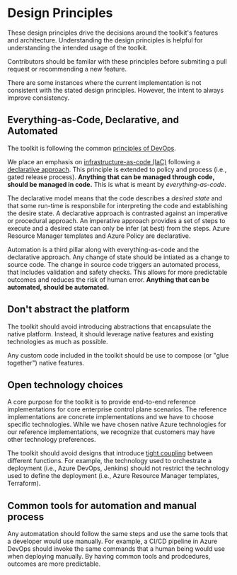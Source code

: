 # Design Principles

These design principles drive the decisions around the toolkit's features and architecture.
Understanding the design principles is helpful for understanding the intended usage of the toolkit.

Contributors should be familar with these principles before submiting a pull request or recommending a new feature.

There are some instances where the current implementation is not consistent with the stated design principles. 
However, the intent to always improve consistency.

## Everything-as-Code, Declarative, and Automated

The toolkit is following the common [principles of DevOps](https://docs.microsoft.com/azure/architecture/checklist/dev-ops).

We place an emphasis on [infrastructure-as-code (IaC)](https://en.wikipedia.org/wiki/Infrastructure_as_code) following a [declarative approach](https://en.wikipedia.org/wiki/Declarative_programming). This principle is extended to policy and process (i.e., gated release process).
**Anything that can be managed through code, should be managed in code.** This is what is meant by _everything-as-code_.

The declarative model means that the code describes a _desired state_ and that some run-time is responsbile for interpreting the code and establishing the desire state. A declarative approach is contrasted against an imperative or procedural approach. An imperative approach provides a set of steps to execute and a desired state can only be infer (at best) from the steps. Azure Resource Manager templates and Azure Policy are declarative.

Automation is a third pillar along with everything-as-code and the declarative approach.
Any change of state should be intiated as a change to source code. The change in source code triggers an automated process, that includes validation and safety checks. This allows for more predictable outcomes and reduces the risk of human error.
**Anything that can be automated, should be automated.**

## Don't abstract the platform

The toolkit should avoid introducing abstractions that encapsulate the native platform.
Instead, it should leverage native features and existing technologies as much as possible.

Any custom code included in the toolkit should be use to compose (or "glue together") native features.

## Open technology choices

A core purpose for the toolkit is to provide end-to-end reference implementations for core enterprise control plane scenarios. The reference implementations are concrete implementations and we have to choose specific technologies. While we have chosen native Azure technologies for our reference implementations, we recognize that customers may have other technology preferences. 

The toolkit should avoid designs that introduce [tight coupling](https://en.wikipedia.org/wiki/Loose_coupling) between different functions. For example, the technology used to orchestrate a deployment (i.e., Azure DevOps, Jenkins) should not restrict the technology used to define the deployment (i.e., Azure Resource Manager templates, Terraform).

## Common tools for automation and manual process

Any automatation should follow the same steps and use the same tools that a developer would use manually.
For example, a CI/CD pipeline in Azure DevOps should invoke the same commands that a human being would use when deploying manually.
By having common tools and prodcedures, outcomes are more predictable.